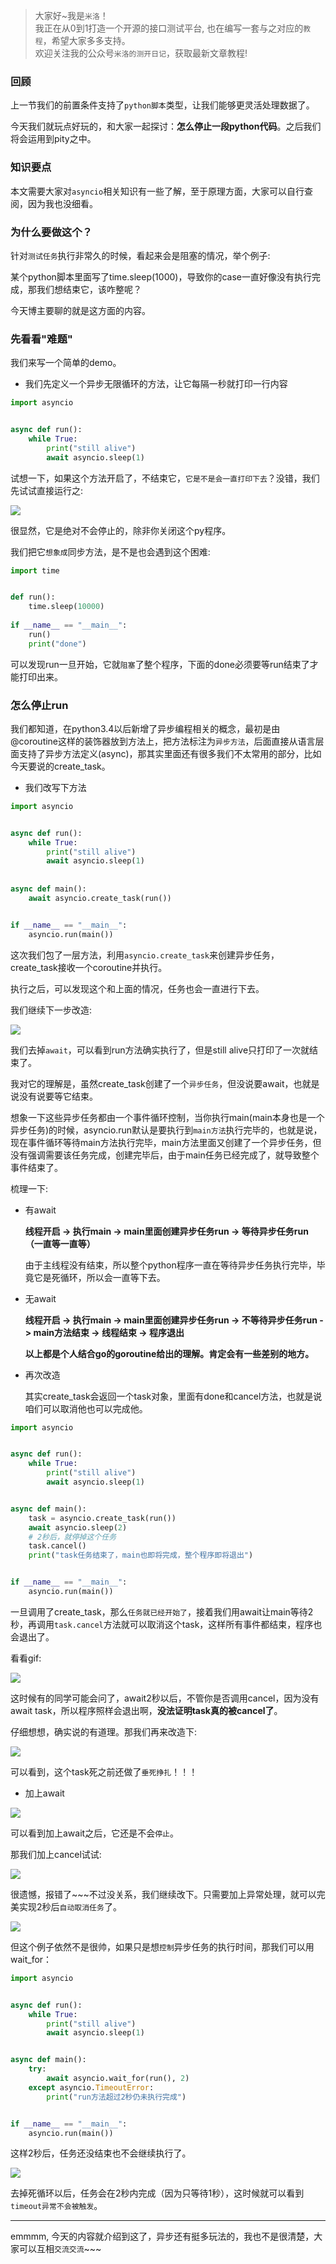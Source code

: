 > 大家好~我是`米洛`！<br/>
> 我正在从0到1打造一个开源的接口测试平台, 也在编写一套与之对应的`教程`，希望大家多多支持。<br/>
> 欢迎关注我的公众号`米洛的测开日记`，获取最新文章教程! 

### 回顾

  上一节我们的前置条件支持了`python脚本`类型，让我们能够更灵活处理数据了。
  
  今天我们就玩点好玩的，和大家一起探讨：**怎么停止一段python代码**。之后我们将会运用到pity之中。
  
### 知识要点

  本文需要大家对`asyncio`相关知识有一些了解，至于原理方面，大家可以自行查阅，因为我也没细看。
  
### 为什么要做这个？

  针对`测试任务`执行非常久的时候，看起来会是阻塞的情况，举个例子:
  
  某个python脚本里面写了time.sleep(1000)，导致你的case一直好像没有执行完成，那我们想结束它，该咋整呢？
  
  今天博主要聊的就是这方面的内容。
  
### 先看看"难题"
  
  我们来写一个简单的demo。
  
- 我们先定义一个异步无限循环的方法，让它每隔一秒就打印一行内容

```python
import asyncio


async def run():
    while True:
        print("still alive")
        await asyncio.sleep(1)
```

  试想一下，如果这个方法开启了，不结束它，`它是不是会一直打印下去`？没错，我们先试试直接运行之:
  
![](https://static.pity.fun/picture/2021-12-11/1639197382000-image.png)

  很显然，它是绝对不会停止的，除非你关闭这个py程序。
  
  我们把它`想象成`同步方法，是不是也会遇到这个困难:
  
```python
import time


def run():
    time.sleep(10000)
    
if __name__ == "__main__":
    run()
    print("done")
```

  可以发现run一旦开始，它就`阻塞`了整个程序，下面的done必须要等run结束了才能打印出来。
  
### 怎么停止run

  我们都知道，在python3.4以后新增了异步编程相关的概念，最初是由@coroutine这样的装饰器放到方法上，把方法标注为`异步方法`，后面直接从语言层面支持了异步方法定义(async)，那其实里面还有很多我们不太常用的部分，比如今天要说的create_task。
  
- 我们改写下方法

```python
import asyncio


async def run():
    while True:
        print("still alive")
        await asyncio.sleep(1)
        
        
async def main():
    await asyncio.create_task(run())


if __name__ == "__main__":
    asyncio.run(main())
```

  这次我们包了一层方法，利用`asyncio.create_task`来创建异步任务，create_task接收一个coroutine并执行。
  
  执行之后，可以发现这个和上面的情况，任务也会一直进行下去。
  
  我们继续下一步改造:
  
![](https://static.pity.fun/picture/2021-12-11/1639197857219-image.png)

  我们去掉`await`，可以看到run方法确实执行了，但是still alive只打印了一次就结束了。
  
  我对它的理解是，虽然create_task创建了一个`异步任务`，但没说要await，也就是说没有说要等它结束。
  
  想象一下这些异步任务都由一个事件循环控制，当你执行main(main本身也是一个异步任务)的时候，asyncio.run默认是要执行到`main方法`执行完毕的，也就是说，现在事件循环等待main方法执行完毕，main方法里面又创建了一个异步任务，但没有强调需要该任务完成，创建完毕后，由于main任务已经完成了，就导致整个事件结束了。
  
  梳理一下:
  
- 有await

  **线程开启 -> 执行main -> main里面创建异步任务run -> 等待异步任务run（一直等一直等）**
  
  由于主线程没有结束，所以整个python程序一直在等待异步任务执行完毕，毕竟它是死循环，所以会一直等下去。
  
- 无await

  **线程开启 -> 执行main -> main里面创建异步任务run -> 不等待异步任务run -> main方法结束 -> 线程结束 -> 程序退出**
  
  **以上都是个人结合go的goroutine给出的理解。肯定会有一些差别的地方。**
  
- 再次改造

  其实create_task会返回一个task对象，里面有done和cancel方法，也就是说咱们可以取消他也可以完成他。
  
```python
import asyncio


async def run():
    while True:
        print("still alive")
        await asyncio.sleep(1)


async def main():
    task = asyncio.create_task(run())
    await asyncio.sleep(2)
    # 2秒后，就停掉这个任务
    task.cancel()
    print("task任务结束了，main也即将完成，整个程序即将退出")


if __name__ == "__main__":
    asyncio.run(main())
```

  一旦调用了create_task，那么`任务就已经开始了`，接着我们用await让main等待2秒，再调用`task.cancel`方法就可以取消这个task，这样所有事件都结束，程序也会退出了。
  
  看看gif:
  
![](https://static.pity.fun/picture/2021-12-11/1639199070799-gif.gif)

  这时候有的同学可能会问了，await2秒以后，不管你是否调用cancel，因为没有await task，所以程序照样会退出啊，**没法证明task真的被cancel了**。
  
  仔细想想，确实说的有道理。那我们再来改造下:
  
![](https://static.pity.fun/picture/2021-12-11/1639199294664-image.png)

  可以看到，这个task死之前还做了`垂死挣扎`！！！
  
- 加上await

![](https://static.pity.fun/picture/2021-12-11/1639200201094-gif2.gif)

  可以看到加上await之后，它还是不会`停止`。
  
  那我们加上cancel试试:
  
![](https://static.pity.fun/picture/2021-12-11/1639200285061-image.png)

  很遗憾，报错了~~~不过没关系，我们继续改下。只需要加上异常处理，就可以完美实现2秒后`自动取消任务`了。

![](https://static.pity.fun/picture/2021-12-11/1639200385271-gif3.gif)

  但这个例子依然不是很帅，如果只是想`控制`异步任务的执行时间，那我们可以用wait_for：
  
```python
import asyncio


async def run():
    while True:
        print("still alive")
        await asyncio.sleep(1)


async def main():
    try:
        await asyncio.wait_for(run(), 2)
    except asyncio.TimeoutError:
        print("run方法超过2秒仍未执行完成")


if __name__ == "__main__":
    asyncio.run(main())
```
  
  这样2秒后，任务还没结束也不会继续执行了。
  
![](https://static.pity.fun/picture/2021-12-11/1639200781192-image.png)

  去掉死循环以后，任务会在2秒内完成（因为只等待1秒），这时候就可以看到`timeout异常不会被触发`。
  
---

  emmmm, 今天的内容就介绍到这了，异步还有挺多玩法的，我也不是很清楚，大家可以互相`交流交流`~~~